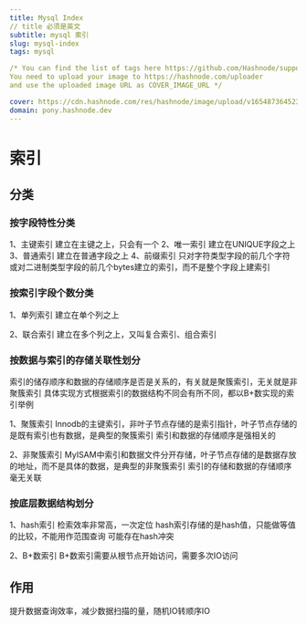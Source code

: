 ```yaml
---
title: Mysql Index
// title 必须是英文
subtitle: mysql 索引
slug: mysql-index
tags: mysql

/* You can find the list of tags here https://github.com/Hashnode/support/blob/main/misc/tags.json
You need to upload your image to https://hashnode.com/uploader 
and use the uploaded image URL as COVER_IMAGE_URL */ 

cover: https://cdn.hashnode.com/res/hashnode/image/upload/v1654873645238/7TFlE4Q8N.jpeg?auto=compress
domain: pony.hashnode.dev
---
```



# 索引

## 分类

### 按字段特性分类
1、主键索引
建立在主键之上，只会有一个
2、唯一索引
建立在UNIQUE字段之上
3、普通索引
建立在普通字段之上
4、前缀索引
只对字符类型字段的前几个字符或对二进制类型字段的前几个bytes建立的索引，而不是整个字段上建索引

### 按索引字段个数分类
1、单列索引
建立在单个列之上

2、联合索引
建立在多个列之上，又叫复合索引、组合索引

### 按数据与索引的存储关联性划分
索引的储存顺序和数据的存储顺序是否是关系的，有关就是聚簇索引，无关就是非聚簇索引
具体实现方式根据索引的数据结构不同会有所不同，都以B+数实现的索引举例

1、聚簇索引
Innodb的主键索引，非叶子节点存储的是索引指针，叶子节点存储的是既有索引也有数据，是典型的聚簇索引
索引和数据的存储顺序是强相关的

2、非聚簇索引
MyISAM中索引和数据文件分开存储，叶子节点存储的是数据存放的地址，而不是具体的数据，是典型的非聚簇索引
索引的存储和数据的存储顺序毫无关联


### 按底层数据结构划分
1、hash索引
检索效率非常高，一次定位
hash索引存储的是hash值，只能做等值的比较，不能用作范围查询
可能存在hash冲突

2、B+数索引
B+数索引需要从根节点开始访问，需要多次IO访问

## 作用
提升数据查询效率，减少数据扫描的量，随机IO转顺序IO

